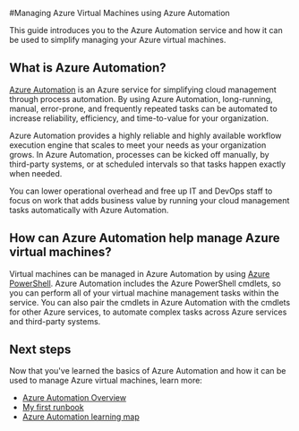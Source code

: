 <properties
	pageTitle="Manage VMs using Azure Automation | Microsoft Azure"
	description="Learn about how the Azure Automation service can be used to manage Azure virtual machines at scale."
	services="virtual-machines-windows, automation"
	documentationCenter=""
	authors="jodoglevy"
	manager="timlt"
	editor=""/>

<tags
	ms.service="virtual-machines-windows"
	ms.workload="infrastructure-services"
	ms.tgt_pltfrm="na"
	ms.devlang="na"
	ms.topic="article"
	ms.date="04/19/2016"
	ms.author="jolevy"/>



#Managing Azure Virtual Machines using Azure Automation

This guide introduces you to the Azure Automation service and how it can be used to simplify managing your Azure virtual machines.


## What is Azure Automation?

[Azure Automation](https://azure.microsoft.com/services/automation/) is an Azure service for simplifying cloud management through process automation. By using Azure Automation, long-running, manual, error-prone, and frequently repeated tasks can be automated to increase reliability, efficiency, and time-to-value for your organization.

Azure Automation provides a highly reliable and highly available workflow execution engine that scales to meet your needs as your organization grows. In Azure Automation, processes can be kicked off manually, by third-party systems, or at scheduled intervals so that tasks happen exactly when needed.

You can lower operational overhead and free up IT and DevOps staff to focus on work that adds business value by running your cloud management tasks automatically with Azure Automation.


## How can Azure Automation help manage Azure virtual machines?

Virtual machines can be managed in Azure Automation by using [Azure PowerShell](https://msdn.microsoft.com/library/azure/jj156055.aspx). Azure Automation includes the Azure PowerShell cmdlets, so you can perform all of your virtual machine management tasks within the service. You can also pair the cmdlets in Azure Automation with the cmdlets for other Azure services, to automate complex tasks across Azure services and third-party systems.


## Next steps

Now that you've learned the basics of Azure Automation and how it can be used to manage Azure virtual machines, learn more:

- [Azure Automation Overview](../automation/automation-intro.md)
- [My first runbook](../automation/automation-first-runbook-graphical.md)
- [Azure Automation learning map](https://azure.microsoft.com/documentation/learning-paths/automation/)

